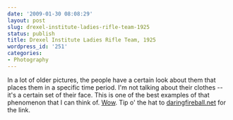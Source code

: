 ```yaml
---
date: '2009-01-30 08:08:29'
layout: post
slug: drexel-institute-ladies-rifle-team-1925
status: publish
title: Drexel Institute Ladies Rifle Team, 1925
wordpress_id: '251'
categories:
- Photography
---
```


In a lot of older pictures, the people have a certain look about them that places them in a specific time period.  I'm not talking about their clothes -- it's a certain set of their face. This is one of the best examples of that phenomenon that I can think of.  [Wow](http://www.shorpy.com/node/5392?size=_original).  Tip o' the hat to [daringfireball.net](http://daringfireball.net) for the link.
